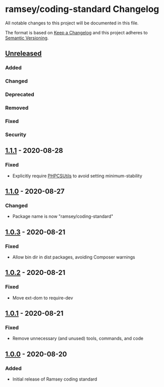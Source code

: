 # ramsey/coding-standard Changelog

All notable changes to this project will be documented in this file.

The format is based on [Keep a Changelog](http://keepachangelog.com/en/1.0.0/)
and this project adheres to [Semantic Versioning](http://semver.org/spec/v2.0.0.html).


## [Unreleased]

### Added

### Changed

### Deprecated

### Removed

### Fixed

### Security


## [1.1.1] - 2020-08-28

### Fixed

* Explicitly require [PHPCSUtils](https://github.com/PHPCSStandards/PHPCSUtils)
  to avoid setting minimum-stability


## [1.1.0] - 2020-08-27

### Changed

* Package name is now "ramsey/coding-standard"


## [1.0.3] - 2020-08-21

### Fixed

* Allow bin dir in dist packages, avoiding Composer warnings


## [1.0.2] - 2020-08-21

### Fixed

* Move ext-dom to require-dev


## [1.0.1] - 2020-08-21

### Fixed

* Remove unnecessary (and unused) tools, commands, and code


## [1.0.0] - 2020-08-20

### Added

* Initial release of Ramsey coding standard


[Unreleased]: https://github.com/ramsey/coding-standard/compare/1.1.1...HEAD
[1.1.1]: https://github.com/ramsey/coding-standard/compare/1.1.0...1.1.1
[1.1.0]: https://github.com/ramsey/coding-standard/compare/1.0.3...1.1.0
[1.0.3]: https://github.com/ramsey/coding-standard/compare/1.0.2...1.0.3
[1.0.2]: https://github.com/ramsey/coding-standard/compare/1.0.1...1.0.2
[1.0.1]: https://github.com/ramsey/coding-standard/compare/1.0.0...1.0.1
[1.0.0]: https://github.com/ramsey/coding-standard/commits/1.0.0
